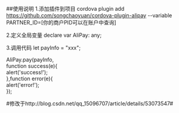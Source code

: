 ##使用说明
1.添加插件到项目 
cordova plugin add https://github.com/songchaoyuan/cordova-plugin-alipay --variable PARTNER_ID=[你的商户PID可以在账户中查询] 

2.定义全局变量
declare var AliPay: any;  

3.调用代码
let payInfo  = "xxx";  

AliPay.pay(payInfo,  
  function success(e){  
    alert('success!');  
},function error(e){  
	alert('error!');  
});  


#修改于http://blog.csdn.net/qq_15096707/article/details/53073547#


